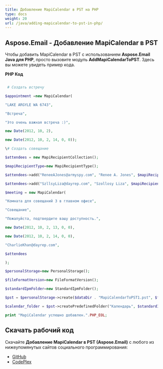 ```yaml
---
title: Добавление MapiCalendar в PST на PHP
type: docs
weight: 20
url: /java/adding-mapicalendar-to-pst-in-php/
---
```


## **Aspose.Email - Добавление MapiCalendar в PST**
Чтобы добавить MapiCalendar в PST с использованием **Aspose.Email Java для PHP**, просто вызовите модуль **AddMapiCalendarToPST**. Здесь вы можете увидеть пример кода.

**PHP Код**

``` php

 # Создать встречу

$appointment =new MapiCalendar(

"LAKE ARGYLE WA 6743",

"Встреча",

"Это очень важная встреча :)",

new Date(2012, 10, 2),

new Date(2012, 10, 2, 14, 0, 0));

\# Создать совещание

$attendees = new MapiRecipientCollection();

$mapiRecipientType=new MapiRecipientType();

$attendees->add("ReneeAJones@armyspy.com", "Renee A. Jones", $mapiRecipientType->MAPI_TO);

$attendees->add("SzllsyLiza@dayrep.com", "Szollosy Liza", $mapiRecipientType->MAPI_TO);

$meeting = new MapiCalendar(

"Комната для совещаний 3 в главном офисе",

"Совещание",

"Пожалуйста, подтвердите вашу доступность.",

new Date(2012, 10, 2, 13, 0, 0),

new Date(2012, 10, 2, 14, 0, 0),

"CharlieKhan@dayrep.com",

$attendees

);

$personalStorage=new PersonalStorage();

$fileFormatVersion=new FileFormatVersion();

$standardIpmFolder=new StandardIpmFolder();

$pst = $personalStorage->create($dataDir . "MapiCalendarToPST1.pst", $fileFormatVersion->Unicode);

$calendar_folder = $pst->createPredefinedFolder("Календарь", $standardIpmFolder->Appointments);

print "MapiCalendar успешно добавлен.".PHP_EOL;

```
## **Скачать рабочий код**
Скачайте **Добавление MapiCalendar в PST (Aspose.Email)** с любого из нижеупомянутых сайтов социального программирования:

- [GitHub](https://github.com/aspose-email/Aspose.Email-for-Java/blob/master/Plugins/Aspose_Email_Java_for_PHP/src/aspose/email/ProgrammingOutlook/WorkingWithOutlookPersonalStorage/AddMapiCalendarToPST.php)
- [CodePlex](https://github.com/aspose-email/Aspose.Email-for-Java/blob/master/Plugins/Aspose.Email-for-Java_for_PHP/src/aspose/email/ProgrammingOutlook/WorkingWithOutlookPersonalStorage/AddMapiCalendarToPST.php)